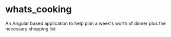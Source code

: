 # whats_cooking
An Angular based application to help plan a week's worth of dinner plus the necessary shopping list
